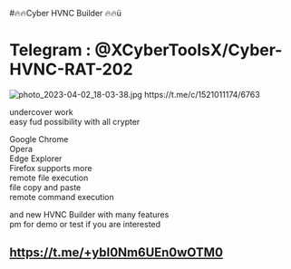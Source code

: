 #🔥🔥Cyber HVNC Builder 🔥🔥ü

# Telegram : @XCyberToolsX/Cyber-HVNC-RAT-202

<img src="https://resimupload.org/images/2023/04/02/photo_2023-04-02_18-03-38.jpg" alt="photo_2023-04-02_18-03-38.jpg" border="0" />
https://t.me/c/1521011174/6763

undercover work  
easy fud possibility with all crypter  
 
Google Chrome  
Opera  
Edge 
Explorer  
Firefox 
 supports more  
remote file execution  
file copy and paste  
remote command execution  
 
and new HVNC Builder with many features  
pm for demo or test if you are interested 

## https://t.me/+ybI0Nm6UEn0wOTM0
